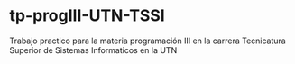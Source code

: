 # tp-progIII-UTN-TSSI
Trabajo practico para la materia programación III en la carrera Tecnicatura Superior de Sistemas Informaticos en la UTN
